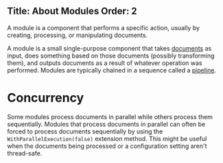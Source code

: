 Title: About Modules
Order: 2
---
A module is a component that performs a specific action, usually by creating, processing, or manipulating documents.

A module is a small single-purpose component that takes [documents](xref:documents-and-metadata) as input, does something based on those documents (possibly transforming them), and outputs documents as a result of whatever operation was performed. Modules are typically chained in a sequence called a [pipeline](xref:pipelines-and-modules).

# Concurrency

Some modules process documents in parallel while others process them sequentially. Modules that process documents in parallel can often be forced to process documents sequentially by using the `WithParallelExecution(false)` extension method. This might be useful when the documents being processed or a configuration setting aren't thread-safe.